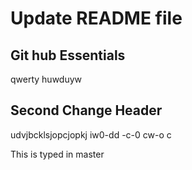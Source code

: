 # Update README file

## Git hub Essentials
qwerty huwduyw


## Second Change Header
udvjbcklsjopcjopkj iw0-dd -c-0  cw-o c

This is typed in master
